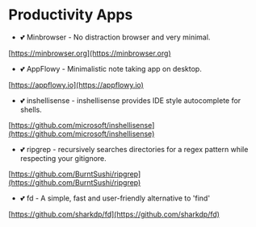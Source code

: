 # Productivity Apps

- :two_hearts: Minbrowser - No distraction browser and very minimal.

[https://minbrowser.org](https://minbrowser.org)

- :two_hearts: AppFlowy - Minimalistic note taking app on desktop.

[https://appflowy.io](https://appflowy.io)

- 💕 inshellisense - inshellisense provides IDE style autocomplete for shells.

[https://github.com/microsoft/inshellisense](https://github.com/microsoft/inshellisense)

- :two_hearts: ripgrep  - recursively searches directories for a regex pattern while respecting your gitignore.

[https://github.com/BurntSushi/ripgrep](https://github.com/BurntSushi/ripgrep)

- :two_hearts: fd  - A simple, fast and user-friendly alternative to 'find'

[https://github.com/sharkdp/fd](https://github.com/sharkdp/fd)
